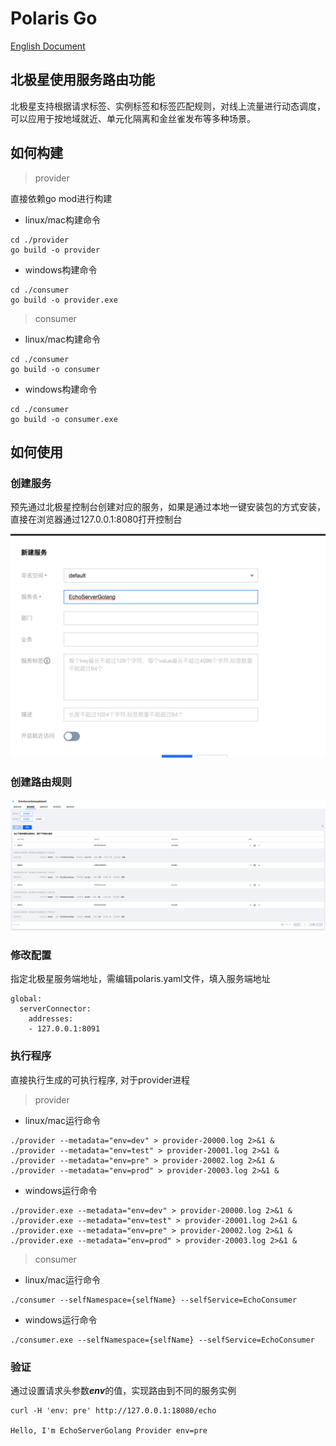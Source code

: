 # Polaris Go

[English Document](./README.md)

## 北极星使用服务路由功能

北极星支持根据请求标签、实例标签和标签匹配规则，对线上流量进行动态调度，可以应用于按地域就近、单元化隔离和金丝雀发布等多种场景。

## 如何构建

> provider

直接依赖go mod进行构建

- linux/mac构建命令
```
cd ./provider
go build -o provider
```
- windows构建命令
```
cd ./consumer
go build -o provider.exe
```

> consumer

- linux/mac构建命令
```
cd ./consumer
go build -o consumer
```
- windows构建命令
```
cd ./consumer
go build -o consumer.exe
```


## 如何使用

### 创建服务

预先通过北极星控制台创建对应的服务，如果是通过本地一键安装包的方式安装，直接在浏览器通过127.0.0.1:8080打开控制台

![create_service](./image/create_service.png)

### 创建路由规则

![create_service_rule](./image/create_service_rule.png)

### 修改配置

指定北极星服务端地址，需编辑polaris.yaml文件，填入服务端地址

```
global:
  serverConnector:
    addresses:
    - 127.0.0.1:8091
```
### 执行程序

直接执行生成的可执行程序, 对于provider进程

> provider

- linux/mac运行命令
```
./provider --metadata="env=dev" > provider-20000.log 2>&1 &
./provider --metadata="env=test" > provider-20001.log 2>&1 &
./provider --metadata="env=pre" > provider-20002.log 2>&1 &
./provider --metadata="env=prod" > provider-20003.log 2>&1 &
```

- windows运行命令
```
./provider.exe --metadata="env=dev" > provider-20000.log 2>&1 &
./provider.exe --metadata="env=test" > provider-20001.log 2>&1 &
./provider.exe --metadata="env=pre" > provider-20002.log 2>&1 &
./provider.exe --metadata="env=prod" > provider-20003.log 2>&1 &
```

> consumer


- linux/mac运行命令
```
./consumer --selfNamespace={selfName} --selfService=EchoConsumer
```

- windows运行命令
```
./consumer.exe --selfNamespace={selfName} --selfService=EchoConsumer
```

### 验证

通过设置请求头参数***env***的值，实现路由到不同的服务实例

```
curl -H 'env: pre' http://127.0.0.1:18080/echo

Hello, I'm EchoServerGolang Provider env=pre
```